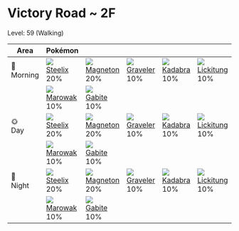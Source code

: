 # Victory Road ~ 2F
Level: 59 (Walking)

Area         | Pokémon                          | &nbsp;                           | &nbsp;                           | &nbsp;                           | &nbsp;                           | &nbsp;                           
---          | ---                              | ---                              | ---                              | ---                              | ---                              | ---                              
🌅<br>Morning | ![][208]<br> [Steelix]<br> 20%  | ![][082]<br> [Magneton]<br> 20% | ![][075]<br> [Graveler]<br> 10% | ![][064]<br> [Kadabra]<br> 10%  | ![][108]<br> [Lickitung]<br> 10%| ![][042]<br> [Golbat]<br> 10%   
&nbsp;       | ![][105]<br> [Marowak]<br> 10%  | ![][444]<br> [Gabite]<br> 10%   
🌞<br>Day     | ![][208]<br> [Steelix]<br> 20%  | ![][082]<br> [Magneton]<br> 20% | ![][075]<br> [Graveler]<br> 10% | ![][064]<br> [Kadabra]<br> 10%  | ![][108]<br> [Lickitung]<br> 10%| ![][042]<br> [Golbat]<br> 10%   
&nbsp;       | ![][105]<br> [Marowak]<br> 10%  | ![][444]<br> [Gabite]<br> 10%   
🌙<br>Night   | ![][208]<br> [Steelix]<br> 20%  | ![][082]<br> [Magneton]<br> 20% | ![][075]<br> [Graveler]<br> 10% | ![][064]<br> [Kadabra]<br> 10%  | ![][108]<br> [Lickitung]<br> 10%| ![][042]<br> [Golbat]<br> 10%   
&nbsp;       | ![][105]<br> [Marowak]<br> 10%  | ![][444]<br> [Gabite]<br> 10%

[Golbat]: ../../pokemon_changes/042/
[Kadabra]: ../../pokemon_changes/064/
[Graveler]: ../../pokemon_changes/075/
[Magneton]: ../../pokemon_changes/082/
[Marowak]: ../../pokemon_changes/105/
[Lickitung]: ../../pokemon_changes/108/
[Steelix]: ../../pokemon_changes/208/
[Gabite]: ../../pokemon_changes/444/
[042]: ../img/pokemon/042.png
[064]: ../img/pokemon/064.png
[075]: ../img/pokemon/075.png
[082]: ../img/pokemon/082.png
[105]: ../img/pokemon/105.png
[108]: ../img/pokemon/108.png
[208]: ../img/pokemon/208.png
[444]: ../img/pokemon/444.png

